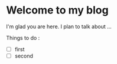 # Welcome to my blog

I'm glad you are here. I plan to talk about ...

Things to do :
- [ ] first
- [ ] second

